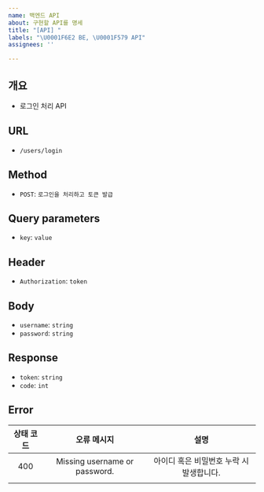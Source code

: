 ```yaml
---
name: 백엔드 API
about: 구현할 API를 명세
title: "[API] "
labels: "\U0001F6E2 BE, \U0001F579 API"
assignees: ''

---
```


## 개요
- 로그인 처리 API

## URL
- `/users/login`

## Method
- `POST`: `로그인을 처리하고 토큰 발급`

## Query parameters
- `key`: `value`

## Header
- `Authorization`: `token`

## Body
- `username`: `string`
- `password`: `string`

## Response
- `token`: `string`
- `code`: `int`

## Error
| 상태 코드  | 오류 메시지  | 설명 |
|:-----:|:------:|:-----:|
| 400 | Missing username or password. | 아이디 혹은 비밀번호 누락 시 발생합니다. |
|   |    |   |    |
